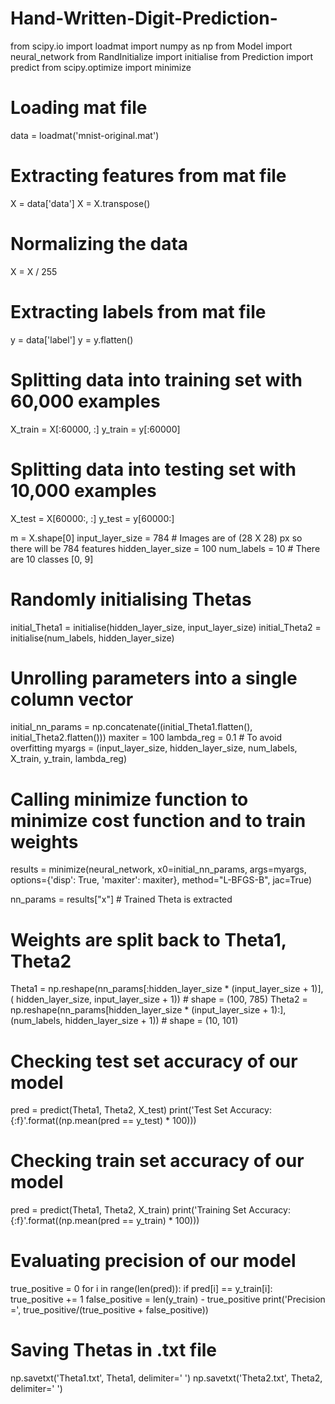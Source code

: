 # Hand-Written-Digit-Prediction-
from scipy.io import loadmat
import numpy as np
from Model import neural_network
from RandInitialize import initialise
from Prediction import predict
from scipy.optimize import minimize


# Loading mat file
data = loadmat('mnist-original.mat')

# Extracting features from mat file
X = data['data']
X = X.transpose()

# Normalizing the data
X = X / 255

# Extracting labels from mat file
y = data['label']
y = y.flatten()

# Splitting data into training set with 60,000 examples
X_train = X[:60000, :]
y_train = y[:60000]

# Splitting data into testing set with 10,000 examples
X_test = X[60000:, :]
y_test = y[60000:]

m = X.shape[0]
input_layer_size = 784  # Images are of (28 X 28) px so there will be 784 features
hidden_layer_size = 100
num_labels = 10  # There are 10 classes [0, 9]

# Randomly initialising Thetas
initial_Theta1 = initialise(hidden_layer_size, input_layer_size)
initial_Theta2 = initialise(num_labels, hidden_layer_size)

# Unrolling parameters into a single column vector
initial_nn_params = np.concatenate((initial_Theta1.flatten(), initial_Theta2.flatten()))
maxiter = 100
lambda_reg = 0.1  # To avoid overfitting
myargs = (input_layer_size, hidden_layer_size, num_labels, X_train, y_train, lambda_reg)

# Calling minimize function to minimize cost function and to train weights
results = minimize(neural_network, x0=initial_nn_params, args=myargs, 
          options={'disp': True, 'maxiter': maxiter}, method="L-BFGS-B", jac=True)

nn_params = results["x"]  # Trained Theta is extracted

# Weights are split back to Theta1, Theta2
Theta1 = np.reshape(nn_params[:hidden_layer_size * (input_layer_size + 1)], (
                              hidden_layer_size, input_layer_size + 1))  # shape = (100, 785)
Theta2 = np.reshape(nn_params[hidden_layer_size * (input_layer_size + 1):], 
                      (num_labels, hidden_layer_size + 1))  # shape = (10, 101)

# Checking test set accuracy of our model
pred = predict(Theta1, Theta2, X_test)
print('Test Set Accuracy: {:f}'.format((np.mean(pred == y_test) * 100)))

# Checking train set accuracy of our model
pred = predict(Theta1, Theta2, X_train)
print('Training Set Accuracy: {:f}'.format((np.mean(pred == y_train) * 100)))

# Evaluating precision of our model
true_positive = 0
for i in range(len(pred)):
    if pred[i] == y_train[i]:
        true_positive += 1
false_positive = len(y_train) - true_positive
print('Precision =', true_positive/(true_positive + false_positive))

# Saving Thetas in .txt file
np.savetxt('Theta1.txt', Theta1, delimiter=' ')
np.savetxt('Theta2.txt', Theta2, delimiter=' ')
